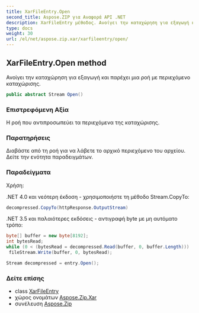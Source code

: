 ```yaml
---
title: XarFileEntry.Open
second_title: Aspose.ZIP για Αναφορά API .NET
description: XarFileEntry μέθοδος. Ανοίγει την καταχώρηση για εξαγωγή και παρέχει μια ροή με περιεχόμενο καταχώρισης.
type: docs
weight: 30
url: /el/net/aspose.zip.xar/xarfileentry/open/
---
```

## XarFileEntry.Open method

Ανοίγει την καταχώρηση για εξαγωγή και παρέχει μια ροή με περιεχόμενο καταχώρισης.

```csharp
public abstract Stream Open()
```

### Επιστρεφόμενη Αξία

Η ροή που αντιπροσωπεύει τα περιεχόμενα της καταχώρισης.

### Παρατηρήσεις

Διαβάστε από τη ροή για να λάβετε το αρχικό περιεχόμενο του αρχείου. Δείτε την ενότητα παραδειγμάτων.

### Παραδείγματα

Χρήση:

.NET 4.0 και νεότερη έκδοση - χρησιμοποιήστε τη μέθοδο Stream.CopyTo:

```csharp
decompressed.CopyTo(httpResponse.OutputStream)
```

.NET 3.5 και παλαιότερες εκδόσεις - αντιγραφή byte με μη αυτόματο τρόπο:

```csharp
byte[] buffer = new byte[8192];
int bytesRead;
while (0 < (bytesRead = decompressed.Read(buffer, 0, buffer.Length)))
 fileStream.Write(buffer, 0, bytesRead);
```

```csharp
Stream decompressed = entry.Open();
```

### Δείτε επίσης

* class [XarFileEntry](../)
* χώρος ονομάτων [Aspose.Zip.Xar](../../xarfileentry/)
* συνέλευση [Aspose.Zip](../../../)


